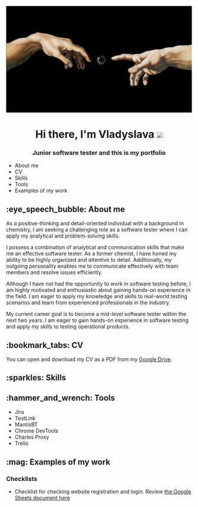 <div id="header" align="center">
  <img src="https://github.com/VladkaG/screenshots/raw/main/image.png" width="700"/>
</div>
<h1 align="center">Hi there, I'm Vladyslava</a> 
<img src="https://github.com/blackcater/blackcater/raw/main/images/Hi.gif" height="32"/></h1>
<h3 align="center">Junior software tester and this is my portfolio</h3>
<ul>
<li>About me</li>
<li>CV</li>
<li>Skills</li>
<li>Tools</li>
<li>Examples of my work</li>
</ul>
<h2>:eye_speech_bubble: About me</h2>
<p>As a positive-thinking and detail-oriented individual with a background in chemistry, I am seeking a challenging role as a software tester where I can apply my analytical and problem-solving skills.</p>
<p>I possess a combination of analytical and communication skills that make me an effective software tester. As a former chemist, I have honed my ability to be highly organized and attentive to detail. Additionally, my outgoing personality enables me to communicate effectively with team members and resolve issues efficiently.</p>
<p>Although I have not had the opportunity to work in software testing before, I am highly motivated and enthusiastic about gaining hands-on experience in the field. I am eager to apply my knowledge and skills to real-world testing scenarios and learn from experienced professionals in the industry. </p>
<p>My current career goal is to become a mid-level software tester within the next two years. I am eager to gain hands-on experience in software testing and apply my skills to testing operational products.</p>
<h2>:bookmark_tabs: CV</h2>
<p>You can open and download my CV as a PDF from my <a href="https://drive.google.com/file/d/1wZe9JY9BXBJwlt8BJHR6lx3DxY_jDM-6/view?usp=share_link">Google Drive</a>.</p>
<h2>:sparkles: Skills</h2>
<h2>:hammer_and_wrench: Tools</h2>
<ul>
  <li>Jira</li>
  <li>TestLink</li>
  <li>MantisBT</li>
  <li>Chrome DevTools</li>
  <li>Charles Proxy</li>
  <li>Trello</li>
 </ul>
<h2>:mag: Examples of my work</h2>
<h3>Checklists</h3>
<ul>
  <li>Checklist for checking website registration and login. Review <a href="https://docs.google.com/spreadsheets/d/1dJKUG77aVtjMitV5rfm0RW5qp4jy8yAO/edit?usp=share_link&ouid=114709164951643039076&rtpof=true&sd=true">the Google Sheets document here</a></li>
